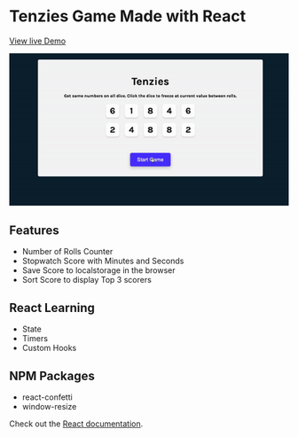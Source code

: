 # Tenzies Game Made with React

[View live Demo](https://saadamirpk.github.io/tenzies-react-game/)

![Game Gif](/src/tenzies-gif.gif)


## Features
- Number of Rolls Counter
- Stopwatch Score with Minutes and Seconds
- Save Score to localstorage in the browser
- Sort Score to display Top 3 scorers

## React Learning
- State
- Timers
- Custom Hooks

## NPM Packages
- react-confetti
- window-resize

Check out the [React documentation](https://reactjs.org/).
